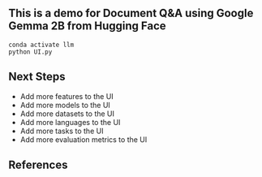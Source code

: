 ## This is a demo for Document Q&A using Google Gemma 2B from Hugging Face

```
conda activate llm
python UI.py
```

## Next Steps

- Add more features to the UI
- Add more models to the UI
- Add more datasets to the UI
- Add more languages to the UI
- Add more tasks to the UI
- Add more evaluation metrics to the UI

## References
